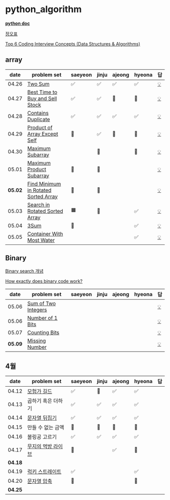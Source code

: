 # python_algorithm

[**python doc**](https://docs.python.org/3/tutorial/index.html)

[정오표](https://github.com/ndb796/python-for-coding-test/blob/master/notice.md)

[Top 6 Coding Interview Concepts (Data Structures & Algorithms) ](https://youtu.be/ft0owvS5tQA?feature=shared)

## array
| date      | problem set                                                                           | saeyeon | jinju | ajeong | hyeona | 답 |
| --------- | ------------------------------------------------------------------------------------- | ------- | ----- | ------ | ------ | --|
|04.26 | [Two Sum](https://leetcode.com/problems/two-sum/)                                              |   ✅     |   ✅    |    ✅   |   ✅   | [💡](https://youtu.be/KLlXCFG5TnA)|
|04.27 | [Best Time to Buy and Sell Stock](https://leetcode.com/problems/best-time-to-buy-and-sell-stock/)   |    ✅    |    ✅   |   🔺   |   🔺   |[💡](https://youtu.be/1pkOgXD63yU) |
|04.28 | [Contains Duplicate](https://leetcode.com/problems/contains-duplicate/)                        |   ✅     |    ✅   |    ✅    |   ✅   |[💡](https://youtu.be/3OamzN90kPg) |
|04.29 | [Product of Array Except Self](https://leetcode.com/problems/product-of-array-except-self/)      |    🔺   |   ✅    |   🔺     |   🔺   | [💡](https://youtu.be/bNvIQI2wAjk)|
|04.30 | [Maximum Subarray](https://leetcode.com/problems/maximum-subarray/)                              |        |   🔺    |        |   🔺   |[💡](https://youtu.be/5WZl3MMT0Eg) |
|05.01 | [Maximum Product Subarray](https://leetcode.com/problems/maximum-product-subarray/)              |   🔺     |    🔺   |        |        |[💡](https://youtu.be/lXVy6YWFcRM) |
|**05.02** | [Find Minimum in Rotated Sorted Array](https://leetcode.com/problems/find-minimum-in-rotated-sorted-array/) |    🔺    |    🔺   |        |        | [💡](https://youtu.be/nIVW4P8b1VA)|
|05.03 | [Search in Rotated Sorted Array](https://leetcode.com/problems/search-in-rotated-sorted-array/) |  🟧     |    🔺   |        |   ✅   |[💡](https://youtu.be/U8XENwh8Oy8) |
|05.04 | [3Sum](https://leetcode.com/problems/3sum/)              |  🔺     |       |        |   ✅   |[💡](https://youtu.be/jzZsG8n2R9A) |
|05.05 | [Container With Most Water](https://leetcode.com/problems/container-with-most-water/)              |       |       |        |   ✅   |[💡](https://youtu.be/UuiTKBwPgAo) |

## Binary
[Binary search 개념](https://youtu.be/Ix-7qWQr_RE?feature=shared)

[How exactly does binary code work?](https://youtu.be/wgbV6DLVezo?feature=shared)

| date      | problem set                                                                           | saeyeon | jinju | ajeong | hyeona | 답 |
| --------- | ------------------------------------------------------------------------------------- | ------- | ----- | ------ | ------ | --|
|05.06 | [Sum of Two Integers](https://leetcode.com/problems/sum-of-two-integers/)              |       |       |        |        |[💡](https://youtu.be/gVUrDV4tZfY) |
|05.06 | [Number of 1 Bits](https://leetcode.com/problems/number-of-1-bits/)              |       |       |        |        |[💡](https://youtu.be/5Km3utixwZs) |
|05.07 | [Counting Bits](https://leetcode.com/problems/counting-bits/)              |       |       |        |        |[💡](https://youtu.be/RyBM56RIWrM) |
|**05.09** | [Missing Number](https://leetcode.com/problems/missing-number/)              |       |       |        |        |[💡](https://youtu.be/WnPLSRLSANE) |
## 4월

| date      | problem set                                                                           | saeyeon | jinju | ajeong | hyeona | 답 |
| --------- | ------------------------------------------------------------------------------------- | ------- | ----- | ------ | ------ | --|
| 04.12     | [모험가 길드](https://www.acmicpc.net/problem/25538)                                  | ✅      | 🔺    | ✅     |   ✅   |
| 04.13     | 곱하기 혹은 더하기                                                                    | ✅      | ✅    |  ✅     |   ✅   |
| 04.14     | [문자열 뒤집기](https://www.acmicpc.net/problem/1439)                                 | ✅      | ✅    |  ✅    |   ✅   |
| 04.15     | 만들 수 없는 금액                                                                     | 🔺      | 🔺    |  🔺    |   🔺   |
| 04.16     | 볼링공 고르기                                                                         | ✅      | ✅    | ✅     |   ✅    |
| 04.17     | [무지의 먹방 라이브](https://school.programmers.co.kr/learn/courses/30/lessons/42891) |    🔺     |       |  ✅     |   🔺   |
| **04.18** |                                                                                       |        |       |        |        |
|04.19| [럭키 스트레이트](https://www.acmicpc.net/problem/18406)                                         |     ✅     |       |        |   ✅   |
|04.20 | [문자열 압축](https://programmers.co.kr/learn/courses/30/lessons/60057)                        |    🔺     |       |        |   🔺   |
| **04.25** |                                                                                       |        |       |        |        |


